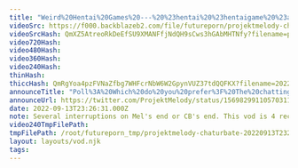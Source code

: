```yaml
---
title: "Weird%20Hentai%20Games%20---%20%23hentai%20%23hentaigame%20%23anime%20%23slut%20person"
videoSrc: https://f000.backblazeb2.com/file/futureporn/projektmelody-chaturbate-2022-09-13.mp4
videoSrcHash: QmXZ5AtreoRkDeEfSU9XMANFfjNdQH9sCws3hGAbMHTNfy?filename=projektmelody-chaturbate-2022-09-13.mp4
video720Hash: 
video480Hash: 
video360Hash: 
video240Hash: 
thinHash: 
thiccHash: QmRgYoa4pzFVNaZfbg7WHFcrNbW6W2GpynVUZ37tdQQFKX?filename=20220913T232631Z-thicc.jpg
announceTitle: "Poll%3A%20Which%20do%20you%20prefer%3F%20The%20chatting%20or%20the%20baiting."
announceUrl: https://twitter.com/ProjektMelody/status/1569829911057031170
date: 2022-09-13T23:26:31.000Z
note: Several interruptions on Mel's end or CB's end. This vod is 4 recorded parts concatenated.
video240TmpFilePath: 
tmpFilePath: /root/futureporn_tmp/projektmelody-chaturbate-20220913T232631Z.mp4
layout: layouts/vod.njk
tags:
---
```

